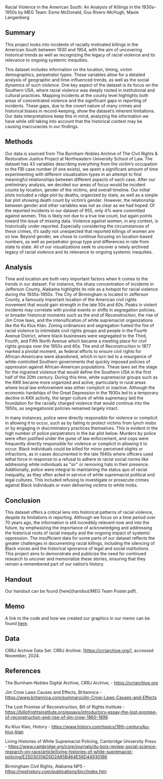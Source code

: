 Racial Violence in the American South: An Analysis of Killings in the 1930s–1950s 
by MEG Team: Esme McDonald, Gus Rivers-McHugh, Maxie Langenberg


## Summary
This project looks into incidents of racially motivated killings in the American South between 1930 and 1954, with the aim of uncovering historical trends as well as recognizing the legacy of racial violence and its relevance to ongoing systemic inequities.

This dataset includes information on the location, timing, victim demographics, perpetrator types. These variables allow for a detailed analysis of geographic and time-influenced trends, as well as the social dynamics of such violence. One key aspect of the dataset is its focus on the Southern USA, where racial violence was deeply rooted in institutional and cultural practices. Mapping incidents at the county level highlights both areas of concentrated violence and the significant gaps in reporting of incidents. These gaps, due to the covert nature of many crimes and historical biases in record-keeping, show the dataset’s inherent limitations. Our data interpretations keep this in mind, analyzing the information we have while still taking into account that the historical context may be causing inaccuracies in our findings.
 
## Methods

Our data is sourced from The Burnham-Nobles Archive of The Civil Rights & Restorative Justice Project at Northeastern University School of Law. The dataset has 43 variables describing everything from the victim’s occupation to the FBI case number (if one exists), we spent a significant amount of time experimenting with different visualization types in an attempt to find meaningful relationships between different aspects of each case. After our preliminary analysis, we decided our areas of focus would be incident counts by location, gender of the victims, and overall timeline. Our initial plots included a ridge plot by deaths, organized by state, as well as a simple bar plot showing death count by victim’s gender. However, the relationship between gender and other variables was not as clear as we had hoped. Of the reported incidents in our dataset of 955, only 4% were committed against women. This is likely not due to a true low count, but again points toward the issue of missing data. Violence against women, in any context, is historically under reported. Especially considering the circumstances of these crimes, it’s sadly not unexpected that reported killings of women are so low. Beyond gender, we chose to continue focusing on location-based numbers, as well as perpetrator group type and differences in rate from state to state. All of our visualizations seek to uncover a newly archived legacy of racial violence and its relevance to ongoing systemic inequities. 

## Analysis
Time and location are both very important factors when it comes to the trends in our dataset.
For instance, the sharp concentration of incidents in Jefferson County, Alabama highlights its role as a hotspot for racial violence during the 1930s-1950s. The City of Birmingham is located in Jefferson County, a famously important location of the American civil rights movement that would gain strength in the late 50s and 60s. Peaks in violent incidents may correlate with pivotal events or shifts in segregation policies, or broader historical moments such as the end of Reconstruction, the rise of Jim Crow laws, and the intensification of white supremacist organizations like the Ku Klux Klan. Zoning ordinances and segregation fueled the fire of racial violence to intimidate civil rights groups and people in the Fourth Avenue District, where black businesses were segregated to the Third, Fourth, and Fifth North Avenue which became a meeting place for civil rights groups over the 1950s and 60s. The end of Reconstruction in 1877 marked a pivotal moment, as federal efforts to ensure civil rights for African-Americans were abandoned, which in turn led to a resurgence of white-controlled Southern governments that quickly imposed policies of oppression against African-American populations. These laws set the stage for the ingrained violence that would define the Southern USA in the first half of the 20th century. During this time, white supremacist groups such as the KKK became more organized and active, particularly in rural areas where local law enforcement was either complicit or inactive. Although the economic hardships of the Great Depression in the 1930s led to a temporary decline in KKK activity, the larger culture of white supremacy laid the foundation for the racially charged violence that would continue into the 1950s, as segregationist policies remained largely intact​. 

In many instances, police were directly responsible for violence or complicit in allowing it to occur, such as by failing to protect victims from lynch mobs or by engaging in discriminatory practices themselves. This is evident in the high number of police perpetrators in the bar plot below. Murders by police were often justified under the guise of law enforcement, and cops were frequently directly responsible for violence or complicit in allowing it to occur. Black individuals could be killed for minor perceived slights or infractions, as in cases documented in the late 1940s where officers used lethal force in response to a refusal to adhere to racist social norms like addressing white individuals as "sir" or removing hats in their presence. Additionally, police were integral to maintaining the status quo of racial inequality, as they often acted in service of white supremacist political and legal cultures. This included refusing to investigate or prosecute crimes against Black individuals or even delivering victims to white mobs. 


## Conclusion
This dataset offers a critical lens into historical patterns of racial violence, despite its limitations in reporting. Although we focus on a time period over 70 years ago, the information is still incredibly relevent now and into the future, by emphasizing the importance of acknowledging and addressing the historical roots of racial inequity and the ongoing impact of systemic oppression. The insufficient data for some parts of our dataset reflects the greater challenges in documenting racial killings, including the silencing of Black voices and the historical ignorance of legal and social institutions. This project aims to demonstrate and publicize the need for continued research to uncover and memorialize these stories, ensuring that they remain a remembered part of our nation’s history. 

## Handout

Our handout can be found [here](handout/MEG Team Poster.pdf).

## Memo

A link to the code and how we created our graphics in our memo can be found [here](memo/memo.html).

## Data

CRRJ Archive Data Set.
CRRJ Archive. [https://crrjarchive.org/], accessed November, 2024.

## References
The Burnham-Nobles Digital Archive, CRRJ Archive, - https://crrjarchive.org

Jim Crow Laws Causes and Effects, Britannica - https://www.britannica.com/summary/Jim-Crow-Laws-Causes-and-Effects

The Lost Promise of Reconstruction, Bill of Rights Institute - https://billofrightsinstitute.org/essays/introductory-essay-the-lost-promise-of-reconstruction-and-rise-of-jim-crow-1860-1896

Ku Klux Klan, History - https://www.history.com/topics/19th-century/ku-klux-klan

Living Histories of White Supremacist Policing, Cambridge University Press - https://www.cambridge.org/core/journals/du-bois-review-social-science-research-on-race/article/living-histories-of-white-supremacist-policing/E2503031AD0D2A85B464E56D44930166

Birmingham Civil Rights, Alabama NPS - https://npshistory.com/publications/bicr/index.htm